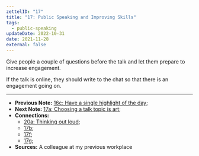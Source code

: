 ```yaml
---
zettelID: "17"
title: "17: Public Speaking and Improving Skills"
tags:
  - public-speaking
updateDate: 2022-10-31
date: 2021-11-28
external: false
---
```


Give people a couple of questions before the talk and let them prepare to increase engagement.

If the talk is online, they should write to the chat so that there is an engagement going on.

---

- **Previous Note:** [16c: Have a single highlight of the day](/notes/16c/);
- **Next Note:** [17a: Choosing a talk topic is art](/notes/17a/);
- **Connections:**
  - [20a: Thinking out loud](/notes/20a/);
  - [17b](/notes/17b/);
  - [17f](/notes/17f/);
  - [17g](/notes/17g/);
- **Sources:** A colleague at my previous workplace
